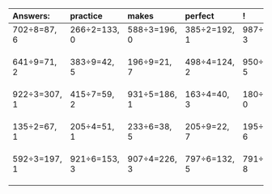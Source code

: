 | Answers: | practice | makes | perfect | ! |
| :--- | :--- | :--- | :--- | :--- |
| 702÷8=87, 6 | 266÷2=133, 0 | 588÷3=196, 0 | 385÷2=192, 1 | 987÷6=164, 3 | 
|   |   |   |   |   | 
|   |   |   |   |   | 
|   |   |   |   |   | 
| 641÷9=71, 2 | 383÷9=42, 5 | 196÷9=21, 7 | 498÷4=124, 2 | 950÷7=135, 5 | 
|   |   |   |   |   | 
|   |   |   |   |   | 
|   |   |   |   |   | 
| 922÷3=307, 1 | 415÷7=59, 2 | 931÷5=186, 1 | 163÷4=40, 3 | 180÷5=36, 0 | 
|   |   |   |   |   | 
|   |   |   |   |   | 
|   |   |   |   |   | 
| 135÷2=67, 1 | 205÷4=51, 1 | 233÷6=38, 5 | 205÷9=22, 7 | 195÷9=21, 6 | 
|   |   |   |   |   | 
|   |   |   |   |   | 
|   |   |   |   |   | 
| 592÷3=197, 1 | 921÷6=153, 3 | 907÷4=226, 3 | 797÷6=132, 5 | 791÷9=87, 8 | 
|   |   |   |   |   | 
|   |   |   |   |   | 
|   |   |   |   |   | 
